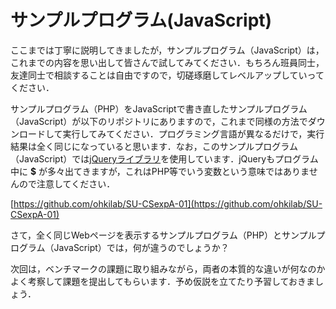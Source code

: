 # サンプルプログラム(JavaScript)

ここまでは丁寧に説明してきましたが，サンプルプログラム（JavaScript）は，これまでの内容を思い出して皆さんで試してみてください．もちろん班員同士，友達同士で相談することは自由ですので，切磋琢磨してレベルアップしていってください．

サンプルプログラム（PHP）をJavaScriptで書き直したサンプルプログラム（JavaScript）が以下のリポジトリにありますので，これまで同様の方法でダウンロードして実行してみてください．プログラミング言語が異なるだけで，実行結果は全く同じになっていると思います．なお，このサンプルプログラム（JavaScript）では[jQueryライブラリ](http://jquery.com/)を使用しています．jQueryもプログラム中に **$** が多々出てきますが，これはPHP等でいう変数という意味ではありませんので注意してください．

[https://github.com/ohkilab/SU-CSexpA-01](https://github.com/ohkilab/SU-CSexpA-01)

さて，全く同じWebページを表示するサンプルプログラム（PHP）とサンプルプログラム（JavaScript）では，何が違うのでしょうか？

次回は，ベンチマークの課題に取り組みながら，両者の本質的な違いが何なのかよく考察して課題を提出してもらいます．予め仮説を立てたり予習しておきましょう．
